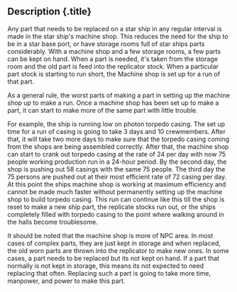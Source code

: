 Description {.title}
-----------

Any part that needs to be replaced on a star ship in any regular interval is made in the star ship's machine shop. This reduces the need for the ship to be in a star base port, or have storage rooms full of star ships parts considerably. With a machine shop and a few storage rooms, a few parts can be kept on hand. When a part is needed, it's taken from the storage room and the old part is feed into the replicator stock. When a particular part stock is starting to run short, the Machine shop is set up for a run of that part.

As a general rule, the worst parts of making a part in setting up the machine shop up to make a run. Once a machine shop has been set up to make a part, it can start to make more of the same part with little trouble.

For example, the ship is running low on photon torpedo casing. The set up time for a run of casing is going to take 3 days and 10 crewmembers. After that, it will take two more days to make sure that the torpedo casing coming from the shops are being assembled correctly. After that, the machine shop can start to crank out torpedo casing at the rate of 24 per day with now 75 people working production run in a 24-hour period. By the second day, the shop is pushing out 58 casings with the same 75 people. The third day the 75 persons are pushed out at their most efficient rate of 72 casing per day. At this point the ships machine shop is working at maximum efficiency and cannot be made much faster without permanently setting up the machine shop to build torpedo casing. This run can continue like this till the shop is reset to make a new ship part, the replicate stocks run out, or the ships completely filled with torpedo casing to the point where walking around in the halls become troublesome.

It should be noted that the machine shop is more of NPC area. In most cases of complex parts, they are just kept in storage and when replaced, the old worn parts are thrown into the replicator to make new ones. In some cases, a part needs to be replaced but its not kept on hand. If a part that normally is not kept in storage, this means its not expected to need replacing that often. Replacing such a part is going to take more time, manpower, and power to make this part.

